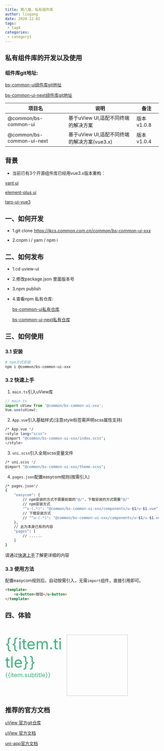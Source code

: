 ```yaml
---
title: 第八章、私有组件库
author: liugang
date: 2020-12-02
tags:
 - tag4
categories:
 - category1
---
```


<Boxx  changeTime="5000"/>  

## 私有组件库的开发以及使用

### 组件库git地址:

[bs-common-ui组件库git地址](https://jkcs.common.com.cn/common/bs-common-ui)

[bs-common-ui-next组件库git地址](https://jkcs.common.com.cn/common/bs-common-ui-next)

| 项目名                    | 说明                                        | 备注       |
|---------------------------|---------------------------------------------|------------|
| @common/bs-common-ui      | 基于uView UI,适配不同终端的解决方案         | 版本v1.0.8 |
| @common/bs-common-ui-next | 基于uView UI,适配不同终端的解决方案(vue3.x) | 版本v1.0.4 |

## 背景

* 当前已有3个开源组件库已经用vue3.x版本重构：

[vant ui ](https://youzan.github.io/vant/v3/#/en-US)

[element-plus ui ](https://element-plus.gitee.io/#/zh-CN)

[taro-ui-vue3 ](https://b2nil.github.io/taro-ui-vue3/docs/introduction.html)

## 一、如何开发

* 1.git clone https://jkcs.common.com.cn/common/bs-common-ui-xxx

* 2.cnpm i / yarn / npm i

## 二、如何发布

* 1.cd uview-ui

* 2.修改package.json 里面版本号

* 3.npm publish

* 4.查看npm 私有仓库:

  [bs-common-ui私有仓库](http://pri-npm.atag.common.com.cn/-/web/detail/bs-common-ui)

  [bs-common-ui-next私有仓库](http://pri-npm.atag.common.com.cn/-/web/detail/bs-common-ui-next)

## 三、如何使用

### 3.1 安装

```bash
# npm方式安装
npm i @common/bs-common-ui-xxx
```

### 3.2 快速上手

1. `main.ts`引入uView库

```js
// main.ts
import uView from '@common/bs-common-ui-xxx';
Vue.use(uView);
```

2. `App.vue`引入基础样式(注意style标签需声明scss属性支持)

```bash
/* App.vue */
<style lang="scss">
@import "@common/bs-common-ui-xxx/index.scss";
</style>
```

3. `uni.scss`引入全局scss变量文件

```bash
/* uni.scss */
@import "@common/bs-common-ui-xxx/theme.scss";
```

4. `pages.json`配置easycom规则(按需引入)

```bash
/* pages.json*/
{
	"easycom": {
		// npm安装的方式不需要前面的"@/"，下载安装的方式需要"@/"
		// npm安装方式
		"^u-(.*)": "@common/bs-common-ui-xxx/components/u-$1/u-$1.vue"
		// 下载安装方式
		// "^u-(.*)": "@common/bs-common-ui-xxx/components/u-$1/u-$1.vue"
	},
	// 此为本身已有的内容
	"pages": [
		// ......
	]
}
```

请通过[快速上手](https://uviewui.com/components/quickstart.html)了解更详细的内容 

### 3.3 使用方法

配置easycom规则后，自动按需引入，无需`import`组件，直接引用即可。

```html
<template>
	<u-button>按钮</u-button>
</template>
```

## 四、体验

<div class="flex second" v-for="(item,index) in qrDataList" :key="index">
<div class="first">
<div>{{item.title}}</div>
<div class="small-title">{{item.subtitle}}</div>
</div>
<img class="ui-img" :src="item.imgSrc"></h1>
</div>

## 推荐的官方文档

[uView 官方git仓库](https://github.com/YanxinNet/uView)

[uView 官方文档](https://www.uviewui.com/)

[uni-app官方文档](https://uniapp.dcloud.io/)

<script>
export default {
  name: "BsCommonUI",
  data() {
    return {
      qrDataList: [
      {
        title:'Vue2.x',
        subtitle:'(微信小程序)',
        imgSrc:require('../assets/images/ui/ui.jpg'),
      },
      {
        title:'Vue3.x',
        subtitle:'(微信小程序)',
        imgSrc:require('../assets/images/ui/ui-next.jpg'),
      },
      {
        title:'Vue3.x',
        subtitle:'(支付宝小程序)',
        imgSrc:require('../assets/images/ui/ui-ali.jpg'),
      },
      {
        title:'Vue3.x',
        subtitle:'(头条小程序)',
        imgSrc:require('../assets/images/ui/ui-toutiao.png'),
      },
      {
        title:'Vue3.x',
        subtitle:'(百度小程序)',
        imgSrc:require('../assets/images/ui/ui-baidu.png'),
      },
      {
        title:'Vue3.x',
        subtitle:'(QQ小程序)',
        imgSrc:require('../assets/images/ui/ui-qq.png'),
      },
      ],
    };
  },
};


</script>


<style scoped>
.flex{
  display:flex;
  align-items: center;
}

.first{
  width:40%;
  height:200px;
  font-size:50px;
  color:#3eaf7c;
  text-align:left;
}

.second{
margin-top:50px;
}

.ui-img {
  width:200px;
  height:200px;
}

.small-title{
  font-size:20px;
}
</style>
